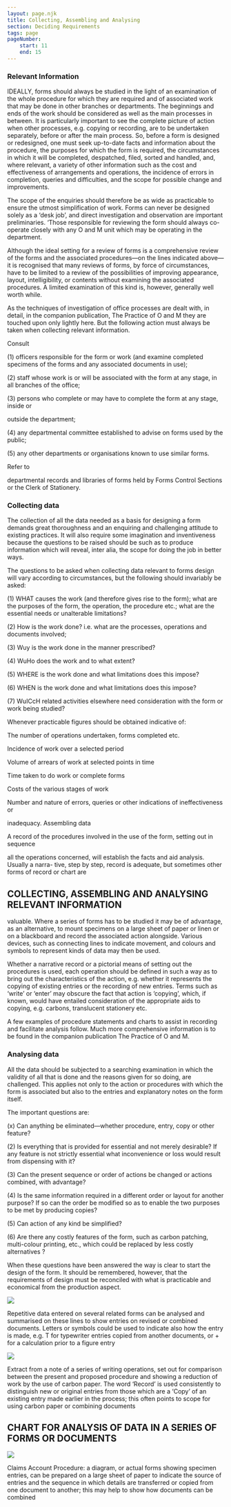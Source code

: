 ```yaml
---
layout: page.njk
title: Collecting, Assembling and Analysing
section: Deciding Requirements
tags: page
pageNumber:
    start: 11
    end: 15
---
```


### Relevant Information

IDEALLY, forms should always be studied in the light of an examination of the whole
procedure for which they are required and of associated work that may be done in
other branches or departments. The beginnings and ends of the work should be considered as well as the main processes in between. It is particularly important to see the
complete picture of action when other processes, e.g. copying or recording, are to be
undertaken separately, before or after the main process. So, before a form is designed
or redesigned, one must seek up-to-date facts and information about the procedure,
the purposes for which the form is required, the circumstances in which it will be
completed, despatched, filed, sorted and handled, and, where relevant, a variety of
other information such as the cost and effectiveness of arrangements and operations,
the incidence of errors in completion, queries and difficulties, and the scope for possible
change and improvements.

The scope of the enquiries should therefore be as wide as practicable to ensure the
utmost simplification of work. Forms can never be designed solely as a ‘desk job’, and
direct investigation and observation are important preliminaries. ‘Those responsible
for reviewing the form should always co-operate closely with any O and M unit which
may be operating in the department.

Although the ideal setting for a review of forms is a comprehensive review of the
forms and the associated procedures—on the lines indicated above—it is recognised
that many reviews of forms, by force of circumstances, have to be limited to a review
of the possibilities of improving appearance, layout, intelligibility, or contents without
examining the associated procedures. A limited examination of this kind is, however,
generally well worth while.

As the techniques of investigation of office processes are dealt with, in detail, in
the companion publication, The Practice of O and M they are touched upon only
lightly here. But the following action must always be taken when collecting relevant
information.

Consult

(1) officers responsible for the form or work (and examine completed specimens of
the forms and any associated documents in use);

(2) staff whose work is or will be associated with the form at any stage, in all
branches of the office;

(3) persons who complete or may have to complete the form at any stage, inside or

outside the department;

(4) any departmental committee established to advise on forms used by the public;

(5) any other departments or organisations known to use similar forms.

Refer to

departmental records and libraries of forms held by Forms Control Sections or the
Clerk of Stationery.

### Collecting data

The collection of all the data needed as a basis for designing a form demands great
thoroughness and an enquiring and challenging attitude to existing practices. It will
also require some imagination and inventiveness because the questions to be raised
should be such as to produce information which will reveal, inter alia, the scope for
doing the job in better ways.

The questions to be asked when collecting data relevant to forms design will vary
according to circumstances, but the following should invariably be asked:

(1) WHAT causes the work (and therefore gives rise to the form); what are the
purposes of the form, the operation, the procedure etc.; what are the essential needs
or unalterable limitations?

(2) How is the work done? i.e. what are the processes, operations and documents
involved;

(3) Wuy is the work done in the manner prescribed?

(4) WuHo does the work and to what extent?

(5) WHERE is the work done and what limitations does this impose?

(6) WHEN is the work done and what limitations does this impose?

(7) WuICcH related activities elsewhere need consideration with the form or work
being studied?

Whenever practicable figures should be obtained indicative of:

The number of operations undertaken, forms completed etc.

Incidence of work over a selected period

Volume of arrears of work at selected points in time

Time taken to do work or complete forms

Costs of the various stages of work

Number and nature of errors, queries or other indications of ineffectiveness or

inadequacy.
Assembling data

A record of the procedures involved in the use of the form, setting out in sequence

all the operations concerned, will establish the facts and aid analysis. Usually a narra-
tive, step by step, record is adequate, but sometimes other forms of record or chart are

## COLLECTING, ASSEMBLING AND ANALYSING RELEVANT INFORMATION

valuable. Where a series of forms has to be studied it may be of advantage, as an
alternative, to mount specimens on a large sheet of paper or linen or on a blackboard
and record the associated action alongside. Various devices, such as connecting lines
to indicate movement, and colours and symbols to represent kinds of data may then
be used.

Whether a narrative record or a pictorial means of setting out the procedures is used,
each operation should be defined in such a way as to bring out the characteristics of the
action, e.g. whether it represents the copying of existing entries or the recording of
new entries. Terms such as ‘write’ or ‘enter’ may obscure the fact that action is
‘copying’, which, if known, would have entailed consideration of the appropriate aids
to copying, e.g. carbons, translucent stationery etc.

A few examples of procedure statements and charts to assist in recording and
facilitate analysis follow. Much more comprehensive information is to be found in
the companion publication The Practice of O and M.

### Analysing data

All the data should be subjected to a searching examination in which the validity of
all that is done and the reasons given for so doing, are challenged. This applies not
only to the action or procedures with which the form is associated but also to the
entries and explanatory notes on the form itself.

The important questions are:

(x) Can anything be eliminated—whether procedure, entry, copy or other feature?

(2) Is everything that is provided for essential and not merely desirable? If any
feature is not strictly essential what inconvenience or loss would result from dispensing
with it?

(3) Can the present sequence or order of actions be changed or actions combined,
with advantage?

(4) Is the same information required in a different order or layout for another
purpose? If so can the order be modified so as to enable the two purposes to be met by
producing copies?

(5) Can action of any kind be simplified?

(6) Are there any costly features of the form, such as carbon patching, multi-colour
printing, etc., which could be replaced by less costly alternatives ?

When these questions have been answered the way is clear to start the design of the
form. It should be remembered, however, that the requirements of design must be
reconciled with what is practicable and economical from the production aspect.

![](14-top.png)

Repetitive data entered on several related forms can be analysed and summarised on these
lines to show entries on revised or combined documents. Letters or symbols could be used
to indicate also how the entry is made, e.g. T for typewriter entries copied from another
documents, or + for a calculation prior to a figure entry

![](14-bottom.png)

Extract from a note of a series of writing operations, set out for comparison between the
present and proposed procedure and showing a reduction of work by the use of carbon
paper. The word ‘Record’ is used consistently to distinguish new or original entries from
those which are a ‘Copy’ of an existing entry made earlier in the process; this often points
to scope for using carbon paper or combining documents

## CHART FOR ANALYSIS OF DATA IN A SERIES OF FORMS OR DOCUMENTS

![](15-middle.png)

Claims Account Procedure: a diagram, or actual forms showing specimen entries, can be
prepared on a large sheet of paper to indicate the source of entries and the sequence in
which details are transferred or copied from one document to another; this may help to
show how documents can be combined
